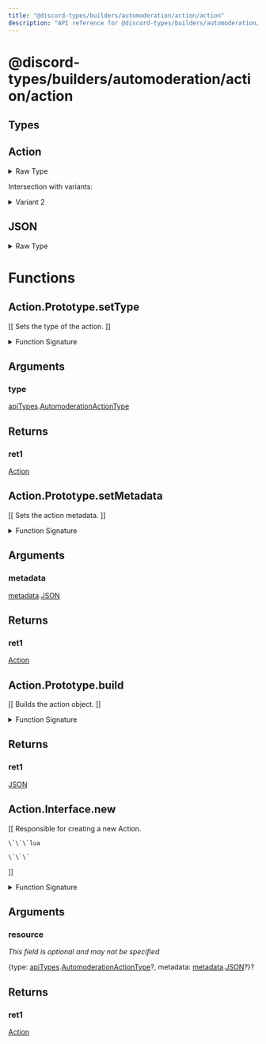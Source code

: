 ```yaml
---
title: "@discord-types/builders/automoderation/action/action"
description: "API reference for @discord-types/builders/automoderation/action/action"
---
```


<div id="@discord-types/builders/automoderation/action/action"></div>

# @discord-types/builders/automoderation/action/action

<div id="Types"></div>

## Types

<div id="Action"></div>

## Action

<details>
<summary>Raw Type</summary>

```luau
type Action = Action.Prototype, & {
	type: apiTypes.AutomoderationActionType,

	metadata: metadata.JSON?
}
```

</details>

Intersection with variants:

<details>
<summary>Variant 2</summary>

<TypeTable
	type={{
		"type": {
			type: "[apiTypes](#module.apiTypes).[AutomoderationActionType](#AutomoderationActionType)",
			description: "",
			required: true
		},
		"metadata": {
			type: "[metadata](#module.metadata).[JSON](#JSON)?",
			description: "",
			required: false
		},
	}}
/>
</details>

<div id="JSON"></div>

## JSON

<details>
<summary>Raw Type</summary>

```luau
type JSON = Action.Prototype.build(nil :: any),
```

</details>

<div id="Functions"></div>

# Functions

<div id="Action.Prototype.setType"></div>

## Action.Prototype.setType

\[\[
	Sets the type of the action.
\]\]

<details>
<summary>Function Signature</summary>

```luau
--[[
	Sets the type of the action.
]]
function Action.Prototype.setType(self: Action, type: apiTypes.AutomoderationActionType) -> Action end
```

</details>

<div id="Arguments"></div>

## Arguments

<div id="type"></div>

### type

[apiTypes](#module.apiTypes).[AutomoderationActionType](#AutomoderationActionType)



<div id="Returns"></div>

## Returns

<div id="ret1"></div>

### ret1

[Action](#Action)<div id="Action.Prototype.setMetadata"></div>

## Action.Prototype.setMetadata

\[\[
	Sets the action metadata.
\]\]

<details>
<summary>Function Signature</summary>

```luau
--[[
	Sets the action metadata.
]]
function Action.Prototype.setMetadata(self: Action, metadata: metadata.JSON) -> Action end
```

</details>

<div id="Arguments"></div>

## Arguments

<div id="metadata"></div>

### metadata

[metadata](#module.metadata).[JSON](#JSON)



<div id="Returns"></div>

## Returns

<div id="ret1"></div>

### ret1

[Action](#Action)<div id="Action.Prototype.build"></div>

## Action.Prototype.build

\[\[
	Builds the action object.
\]\]

<details>
<summary>Function Signature</summary>

```luau
--[[
	Builds the action object.
]]
function Action.Prototype.build(self: Action) -> JSON end
```

</details>

<div id="Returns"></div>

## Returns

<div id="ret1"></div>

### ret1

[JSON](#JSON)<div id="Action.Interface.new"></div>

## Action.Interface.new

\[\[
	Responsible for creating a new Action.

	\`\`\`lua
	
	\`\`\`
\]\]

<details>
<summary>Function Signature</summary>

```luau
--[[
	Responsible for creating a new Action.

	\`\`\`lua
	
	\`\`\`
]]
function Action.Interface.new(resource: {
		type: apiTypes.AutomoderationActionType?,

		metadata: metadata.JSON?
	}?) -> Action end
```

</details>

<div id="Arguments"></div>

## Arguments

<div id="resource"></div>

### resource

*This field is optional and may not be specified*

\{type: [apiTypes](#module.apiTypes).[AutomoderationActionType](#AutomoderationActionType)?, metadata: [metadata](#module.metadata).[JSON](#JSON)?\}?

<div id="Returns"></div>

## Returns

<div id="ret1"></div>

### ret1

[Action](#Action)